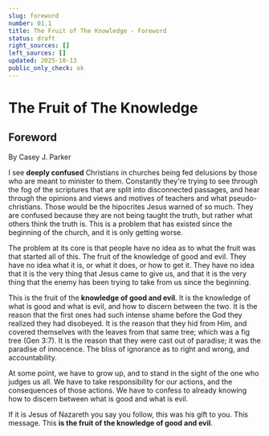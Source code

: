 ```yaml
---
slug: foreword
number: 01.1
title: The Fruit of The Knowledge - Foreword
status: draft
right_sources: []
left_sources: []
updated: 2025-10-13
public_only_check: ok
---
```

# The Fruit of The Knowledge

## Foreword
By Casey J. Parker

I see **deeply confused** Christians in churches being fed delusions by those who are meant to minister to them. Constantly they're trying to see through the fog of the scriptures that are split into disconnected passages, and hear through the opinions and views and motives of teachers and what pseudo-christians. Those would be the hipocrites Jesus warned of so much. They are confused because they are not being taught the truth, but rather what others think the truth is. This is a problem that has existed since the beginning of the church, and it is only getting worse.

The problem at its core is that people have no idea as to what the fruit was that started all of this. The fruit of the knowledge of good and evil. They have no idea what it is, or what it does, or how to get it. They have no idea that it is the very thing that Jesus came to give us, and that it is the very thing that the enemy has been trying to take from us since the beginning.

This is the fruit of the **knowledge of good and evil**. It is the knowledge of what is good and what is evil, and how to discern between the two. It is the reason that the first ones had such intense shame before the God they realized they had disobeyed. It is the reason that they hid from Him, and covered themselves with the leaves from that same tree; which was a fig tree (Gen 3:7). It is the reason that they were cast out of paradise; it was the paradise of innocence. The bliss of ignorance as to right and wrong, and accountability.

At some point, we have to grow up, and to stand in the sight of the one who judges us all. We have to take responsibility for our actions, and the consequences of those actions. We have to confess to already knowing how to discern between what is good and what is evil. 

If it is Jesus of Nazareth you say you follow, this was his gift to you. This message. This **is the fruit of the knowledge of good and evil**.